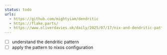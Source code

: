 ```yaml
---
status: todo
urls:
  - https://github.com/mightyiam/dendritic
  - https://flake.parts/
  - https://www.oliverdavies.uk/daily/2025/07/17/nix-and-dendritic-pattern
---
```


- [ ] understand the dendritic pattern
- [ ] apply the pattern to nixos configuration
